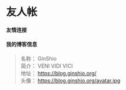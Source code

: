 # 友人帐


#### 友情连接


#### 我的博客信息
> 名称： GinShio  
> 简介： VENI VIDI VICI  
> 地址： https://blog.ginshio.org/  
> 头像： https://blog.ginshio.org/avatar.jpg

